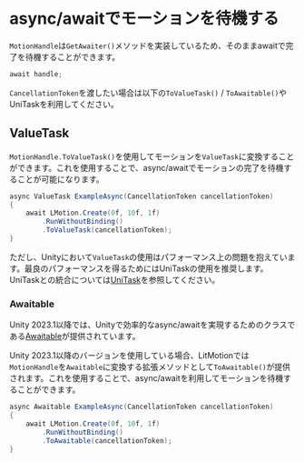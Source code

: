 # async/awaitでモーションを待機する

`MotionHandle`は`GetAwaiter()`メソッドを実装しているため、そのままawaitで完了を待機することができます。

```cs
await handle;
```

`CancellationToken`を渡したい場合は以下の`ToValueTask()` / `ToAwaitable()`やUniTaskを利用してください。

## ValueTask

`MotionHandle.ToValueTask()`を使用してモーションを`ValueTask`に変換することができます。これを使用することで、async/awaitでモーションの完了を待機することが可能になります。

```cs
async ValueTask ExampleAsync(CancellationToken cancellationToken)
{
    await LMotion.Create(0f, 10f, 1f)
        .RunWithoutBinding()
        .ToValueTask(cancellationToken);
}
```

ただし、Unityにおいて`ValueTask`の使用はパフォーマンス上の問題を抱えています。最良のパフォーマンスを得るためにはUniTaskの使用を推奨します。UniTaskとの統合については[UniTask](integration-unitask.md)を参照してください。

### Awaitable

Unity 2023.1以降では、Unityで効率的なasync/awaitを実現するためのクラスである[Awaitable](https://docs.unity3d.com/2023.1/Documentation/ScriptReference/Awaitable.html)が提供されています。

Unity 2023.1以降のバージョンを使用している場合、LitMotionでは`MotionHandle`を`Awaitable`に変換する拡張メソッドとして`ToAwaitable()`が提供されます。これを使用することで、async/awaitを利用してモーションを待機することができます。

```cs
async Awaitable ExampleAsync(CancellationToken cancellationToken)
{
    await LMotion.Create(0f, 10f, 1f)
        .RunWithoutBinding()
        .ToAwaitable(cancellationToken);
}
```
